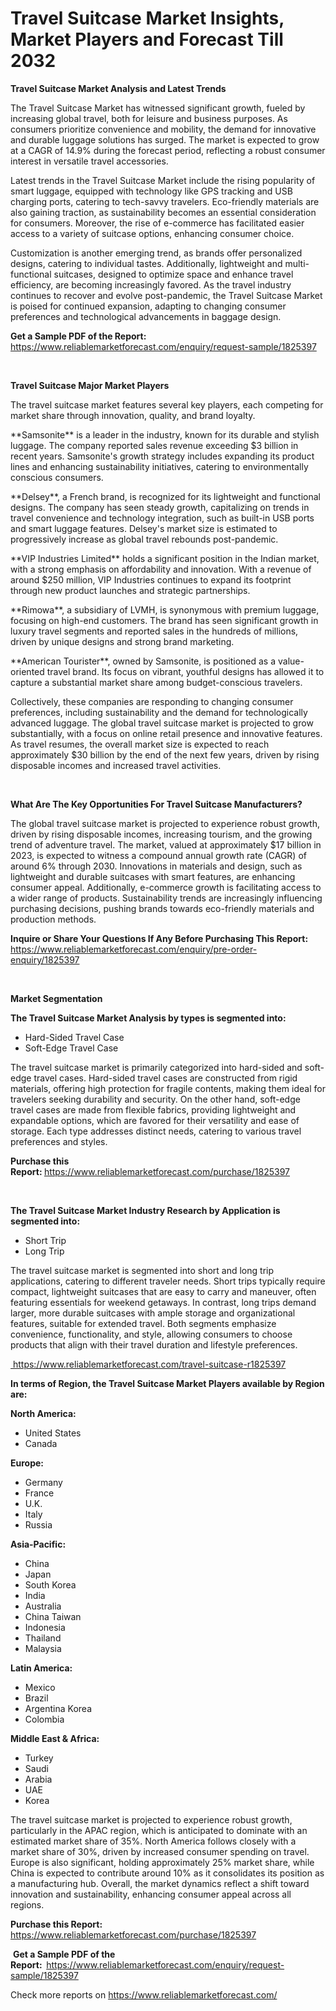 <p><h1>Travel Suitcase Market Insights, Market Players and Forecast Till 2032</h1></p><p><strong>Travel Suitcase Market Analysis and Latest Trends</strong></p>
<p><p>The Travel Suitcase Market has witnessed significant growth, fueled by increasing global travel, both for leisure and business purposes. As consumers prioritize convenience and mobility, the demand for innovative and durable luggage solutions has surged. The market is expected to grow at a CAGR of 14.9% during the forecast period, reflecting a robust consumer interest in versatile travel accessories.</p><p>Latest trends in the Travel Suitcase Market include the rising popularity of smart luggage, equipped with technology like GPS tracking and USB charging ports, catering to tech-savvy travelers. Eco-friendly materials are also gaining traction, as sustainability becomes an essential consideration for consumers. Moreover, the rise of e-commerce has facilitated easier access to a variety of suitcase options, enhancing consumer choice.</p><p>Customization is another emerging trend, as brands offer personalized designs, catering to individual tastes. Additionally, lightweight and multi-functional suitcases, designed to optimize space and enhance travel efficiency, are becoming increasingly favored. As the travel industry continues to recover and evolve post-pandemic, the Travel Suitcase Market is poised for continued expansion, adapting to changing consumer preferences and technological advancements in baggage design.</p></p>
<p><strong>Get a Sample PDF of the Report:&nbsp;</strong> <a href="https://www.reliablemarketforecast.com/enquiry/request-sample/1825397?utm_campaign=2384&utm_medium=2&utm_source=Github&utm_content=ia&utm_term=04042025&utm_id=travel-suitcase">https://www.reliablemarketforecast.com/enquiry/request-sample/1825397</a></p>
<p>&nbsp;</p>
<p><strong>Travel Suitcase Major Market Players</strong></p>
<p><p>The travel suitcase market features several key players, each competing for market share through innovation, quality, and brand loyalty. </p><p>**Samsonite** is a leader in the industry, known for its durable and stylish luggage. The company reported sales revenue exceeding $3 billion in recent years. Samsonite's growth strategy includes expanding its product lines and enhancing sustainability initiatives, catering to environmentally conscious consumers.</p><p>**Delsey**, a French brand, is recognized for its lightweight and functional designs. The company has seen steady growth, capitalizing on trends in travel convenience and technology integration, such as built-in USB ports and smart luggage features. Delsey's market size is estimated to progressively increase as global travel rebounds post-pandemic.</p><p>**VIP Industries Limited** holds a significant position in the Indian market, with a strong emphasis on affordability and innovation. With a revenue of around $250 million, VIP Industries continues to expand its footprint through new product launches and strategic partnerships.</p><p>**Rimowa**, a subsidiary of LVMH, is synonymous with premium luggage, focusing on high-end customers. The brand has seen significant growth in luxury travel segments and reported sales in the hundreds of millions, driven by unique designs and strong brand marketing.</p><p>**American Tourister**, owned by Samsonite, is positioned as a value-oriented travel brand. Its focus on vibrant, youthful designs has allowed it to capture a substantial market share among budget-conscious travelers. </p><p>Collectively, these companies are responding to changing consumer preferences, including sustainability and the demand for technologically advanced luggage. The global travel suitcase market is projected to grow substantially, with a focus on online retail presence and innovative features. As travel resumes, the overall market size is expected to reach approximately $30 billion by the end of the next few years, driven by rising disposable incomes and increased travel activities.</p></p>
<p>&nbsp;</p>
<p><strong>What Are The Key Opportunities For Travel Suitcase Manufacturers?</strong></p>
<p><p>The global travel suitcase market is projected to experience robust growth, driven by rising disposable incomes, increasing tourism, and the growing trend of adventure travel. The market, valued at approximately $17 billion in 2023, is expected to witness a compound annual growth rate (CAGR) of around 6% through 2030. Innovations in materials and design, such as lightweight and durable suitcases with smart features, are enhancing consumer appeal. Additionally, e-commerce growth is facilitating access to a wider range of products. Sustainability trends are increasingly influencing purchasing decisions, pushing brands towards eco-friendly materials and production methods.</p></p>
<p><strong>Inquire or Share Your Questions If Any Before Purchasing This Report:</strong> <a href="https://www.reliablemarketforecast.com/enquiry/pre-order-enquiry/1825397?utm_campaign=2384&utm_medium=2&utm_source=Github&utm_content=ia&utm_term=04042025&utm_id=travel-suitcase">https://www.reliablemarketforecast.com/enquiry/pre-order-enquiry/1825397</a></p>
<p>&nbsp;</p>
<p><strong>Market Segmentation</strong></p>
<p><strong>The Travel Suitcase Market Analysis by types is segmented into:</strong></p>
<p><ul><li>Hard-Sided Travel Case</li><li>Soft-Edge Travel Case</li></ul></p>
<p><p>The travel suitcase market is primarily categorized into hard-sided and soft-edge travel cases. Hard-sided travel cases are constructed from rigid materials, offering high protection for fragile contents, making them ideal for travelers seeking durability and security. On the other hand, soft-edge travel cases are made from flexible fabrics, providing lightweight and expandable options, which are favored for their versatility and ease of storage. Each type addresses distinct needs, catering to various travel preferences and styles.</p></p>
<p><strong>Purchase this Report:&nbsp;</strong><a href="https://www.reliablemarketforecast.com/purchase/1825397?utm_campaign=2384&utm_medium=2&utm_source=Github&utm_content=ia&utm_term=04042025&utm_id=travel-suitcase">https://www.reliablemarketforecast.com/purchase/1825397</a></p>
<p>&nbsp;</p>
<p><strong>The Travel Suitcase Market Industry Research by Application is segmented into:</strong></p>
<p><ul><li>Short Trip</li><li>Long Trip</li></ul></p>
<p><p>The travel suitcase market is segmented into short and long trip applications, catering to different traveler needs. Short trips typically require compact, lightweight suitcases that are easy to carry and maneuver, often featuring essentials for weekend getaways. In contrast, long trips demand larger, more durable suitcases with ample storage and organizational features, suitable for extended travel. Both segments emphasize convenience, functionality, and style, allowing consumers to choose products that align with their travel duration and lifestyle preferences.</p></p>
<p><a href="https://www.reliablemarketforecast.com/travel-suitcase-r1825397?utm_campaign=2384&utm_medium=2&utm_source=Github&utm_content=ia&utm_term=04042025&utm_id=travel-suitcase">&nbsp;https://www.reliablemarketforecast.com/travel-suitcase-r1825397</a></p>
<p><strong>In terms of Region, the Travel Suitcase Market Players available by Region are:</strong></p>
<p>
    <p> <strong> North America: </strong>
        <ul>
            <li>United States</li>
            <li>Canada</li>
        </ul>
        </p> 
    <p> <strong> Europe: </strong>
        <ul>
            <li>Germany</li>
            <li>France</li>
            <li>U.K.</li>
            <li>Italy</li>
            <li>Russia</li>
        </ul>
        </p> 
    <p> <strong> Asia-Pacific: </strong>
        <ul>
            <li>China</li>
            <li>Japan</li>
            <li>South Korea</li>
            <li>India</li>
            <li>Australia</li>
            <li>China Taiwan</li>
            <li>Indonesia</li>
            <li>Thailand</li>
            <li>Malaysia</li>
        </ul>
        </p> 
    <p> <strong> Latin America: </strong>
        <ul>
            <li>Mexico</li>
            <li>Brazil</li>
            <li>Argentina Korea</li>
            <li>Colombia</li>
        </ul>
        </p> 
    <p> <strong> Middle East & Africa: </strong>
        <ul>
            <li>Turkey</li>
            <li>Saudi</li>
            <li>Arabia</li>
            <li>UAE</li>
            <li>Korea</li>
        </ul>
    </p>
    </p>
<p><p>The travel suitcase market is projected to experience robust growth, particularly in the APAC region, which is anticipated to dominate with an estimated market share of 35%. North America follows closely with a market share of 30%, driven by increased consumer spending on travel. Europe is also significant, holding approximately 25% market share, while China is expected to contribute around 10% as it consolidates its position as a manufacturing hub. Overall, the market dynamics reflect a shift toward innovation and sustainability, enhancing consumer appeal across all regions.</p></p>
<p><strong>Purchase this Report: </strong><a href="https://www.reliablemarketforecast.com/purchase/1825397?utm_campaign=2384&utm_medium=2&utm_source=Github&utm_content=ia&utm_term=04042025&utm_id=travel-suitcase">https://www.reliablemarketforecast.com/purchase/1825397</a></p>
<p>&nbsp;<strong>Get a Sample PDF of the Report:&nbsp;&nbsp;</strong><a href="https://www.reliablemarketforecast.com/enquiry/request-sample/1825397?utm_campaign=2384&utm_medium=2&utm_source=Github&utm_content=ia&utm_term=04042025&utm_id=travel-suitcase">https://www.reliablemarketforecast.com/enquiry/request-sample/1825397</a></p>
<p><strong></strong></p>
<p>Check more reports on <a href="https://www.reliablemarketforecast.com/?utm_campaign=2384&utm_medium=2&utm_source=Github&utm_content=ia&utm_term=04042025&utm_id=travel-suitcase">https://www.reliablemarketforecast.com/</a></p>